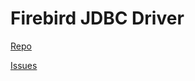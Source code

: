 # Firebird JDBC Driver

[Repo](https://github.com/FirebirdSQL/jaybird)

[Issues](https://github.com/FirebirdSQL/jaybird/issues)

